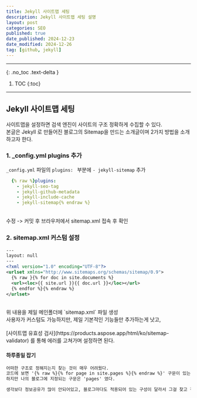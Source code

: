 ```yaml
---
title: Jekyll 사이트맵 세팅
description: Jekyll 사이트맵 세팅 설명
layout: post
categories: SEO
published: true
date_published: 2024-12-23
date_modified: 2024-12-26
tag: [github, jekyll]
---
```

---
{: .no_toc .text-delta }

1. TOC
{:toc}
---

<!-- 글의 제목은 ##
    나머지 큰 제목은 ###
    이후 나머지는 3개이상 -->

## Jekyll 사이트맵 세팅
사이트맵을 설정하면 검색 엔진이 사이트의 구조 정확하게 수집할 수 있다.
<br>
본글은 Jekyll 로 만들어진 블로그의 Sitemap을 만드는 소개글이며 2가지 방법을 소개하고자 한다. 

### 1. _config.yml plugins 추가
`_config.yml` 파일의 `plugins: ` 부분에 `- jekyll-sitemap` 추가
```yml
  {% raw %}plugins:
    - jekyll-seo-tag
    - jekyll-github-metadata
    - jekyll-include-cache
    - jekyll-sitemap{% endraw %}
```
<br>
수정 -> 커밋 후 브라우저에서 sitemap.xml 접속 후 확인
<br>

### 2. sitemap.xml 커스텀 설정
```xml
---
layout: null
---
<?xml version="1.0" encoding="UTF-8"?>
<urlset xmlns="http://www.sitemaps.org/schemas/sitemap/0.9">
  {% raw }{% for doc in site.documents %}
  <url><loc>{{ site.url }}{{ doc.url }}</loc></url>
  {% endfor %}{% endraw %}
</urlset>
```
<br>
위 내용을 제일 메인폴더에 `sitemap.xml` 파일 생성<br>
사용자가 커스텀도 가능하지만, 제일 기본적인 기능들만 추가하는게 낫고,<br><br>
[사이트맵 유효성 검사](https://products.aspose.app/html/ko/sitemap-validator) 를 통해 에러를 고쳐가며 설정하면 된다.
<br>

#### 하루종일 잡기
```html
어떠한 구조로 정해지는지 찾는 것이 매우 어려웠다.
코드에 보면 '{% raw %}{% for page in site.pages %}{% endraw %}' 구문이 있는데, 이부분에서 'site.pages' 를 쓰는게 있고 'site.docs' 나 'site.posts' 가 있었다. 
하지만 나의 블로그에 지정되는 구문은 'pages' 였다.

생각보다 정보공유가 많이 안되어있고, 블로그마다도 적용되어 있는 구성이 달라서 그걸 찾고 적용하느라 많은 시간을 보낸거같다.
```